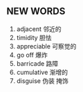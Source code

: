## NEW WORDS

1. adjacent 邻近的
2. timidity 胆怯
3. appreciable 可察觉的
4. go off 爆炸
5. barricade 路障
6. cumulative 渐增的
7. disguise 伪装 掩饰
